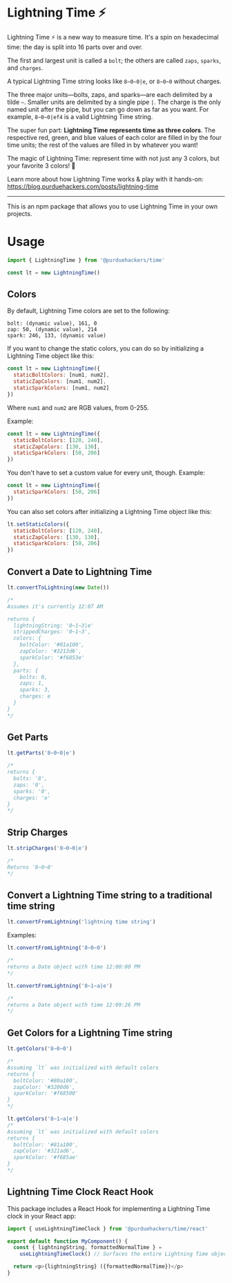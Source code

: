 # Lightning Time ⚡️

Lightning Time ⚡️ is a new way to measure time. It's a spin on hexadecimal time: the day is split into 16 parts over and over.

The first and largest unit is called a `bolt`; the others are called `zaps`, `sparks`, and `charges`.

A typical Lightning Time string looks like `8~0~0|e`, or `8~0~0` without charges.

The three major units—bolts, zaps, and sparks—are each delimited by a tilde `~`. Smaller units are delimited by a single pipe `|`. The charge is the only named unit after the pipe, but you can go down as far as you want. For example, `8~0~0|ef4` is a valid Lightning Time string.

The super fun part: **Lightning Time represents time as three colors**. The respective red, green, and blue values of each color are filled in by the four time units; the rest of the values are filled in by whatever you want!

The magic of Lightning Time: represent time with not just any 3 colors, but your favorite 3 colors! 🌈

Learn more about how Lightning Time works & play with it hands-on: https://blog.purduehackers.com/posts/lightning-time

---

This is an npm package that allows you to use Lightning Time in your own projects.

# Usage

```javascript
import { LightningTime } from '@purduehackers/time'

const lt = new LightningTime()
```

## Colors

By default, Lightning Time colors are set to the following:

```
bolt: (dynamic value), 161, 0
zap: 50, (dynamic value), 214
spark: 246, 133, (dynamic value)
```

If you want to change the static colors, you can do so by initializing a Lightning Time object like this:

```javascript
const lt = new LightningTime({
  staticBoltColors: [num1, num2],
  staticZapColors: [num1, num2],
  staticSparkColors: [num1, num2]
})
```

Where `num1` and `num2` are RGB values, from 0-255.

Example:

```javascript
const lt = new LightningTime({
  staticBoltColors: [120, 240],
  staticZapColors: [130, 130],
  staticSparkColors: [50, 206]
})
```

You don't have to set a custom value for every unit, though. Example:

```javascript
const lt = new LightningTime({
  staticSparkColors: [50, 206]
})
```

You can also set colors after initializing a Lightning Time object like this:

```javascript
lt.setStaticColors({
  staticBoltColors: [120, 240],
  staticZapColors: [130, 130],
  staticSparkColors: [50, 206]
})
```

## Convert a Date to Lightning Time

```javascript
lt.convertToLightning(new Date())

/*
Assumes it's currently 12:07 AM

returns {
  lightningString: '0~1~3|e'
  strippedCharges: '0~1~3',
  colors: {
    boltColor: '#01a100',
    zapColor: '#3213d6',
    sparkColor: '#f6853e'
  },
  parts: {
    bolts: 0,
    zaps: 1,
    sparks: 3,
    charges: e
  }
}
*/
```

## Get Parts

```javascript
lt.getParts('8~0~0|e')

/*
returns {
  bolts: '8',
  zaps: '0',
  sparks: '0',
  charges: 'e'
}
*/
```

## Strip Charges

```javascript
lt.stripCharges('8~0~0|e')

/*
Returns '8~0~0'
*/
```

## Convert a Lightning Time string to a traditional time string

```javascript
lt.convertFromLightning('lightning time string')
```

Examples:

```javascript
lt.convertFromLightning('8~0~0')

/*
returns a Date object with time 12:00:00 PM
*/
```

```javascript
lt.convertFromLightning('8~1~a|e')

/*
returns a Date object with time 12:09:26 PM
*/
```

## Get Colors for a Lightning Time string

```javascript
lt.getColors('8~0~0')

/*
Assuming `lt` was initialized with default colors
returns {
  boltColor: '#80a100',
  zapColor: '#3200d6',
  sparkColor: '#f68500'
}
*/
```

```javascript
lt.getColors('8~1~a|e')
/*
Assuming `lt` was initialized with default colors
returns {
  boltColor: '#81a100',
  zapColor: '#321ad6',
  sparkColor: '#f685ae'
}
*/
```

## Lightning Time Clock React Hook

This package includes a React Hook for implementing a Lightning Time clock in your React app:

```javascript
import { useLightningTimeClock } from '@purduehackers/time/react'

export default function MyComponent() {
  const { lightningString, formattedNormalTime } =
    useLightningTimeClock() // Surfaces the entire Lightning Time object and an additional formattedNormalTime

  return <p>{lightningString} ({formattedNormalTime})</p>
}
```
